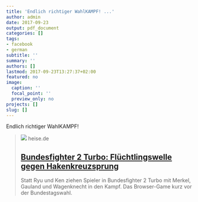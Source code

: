 ```yaml
---
title: 'Endlich richtiger WahlKAMPF! ...'
author: admin
date: 2017-09-23
output: pdf_document
categories: []
tags:
- facebook
- german
subtitle: ''
summary: ''
authors: []
lastmod: 2017-09-23T13:27:37+02:00
featured: no
image:
  caption: ''
  focal_point: ''
  preview_only: no
projects: []
slug: []
---
```

Endlich richtiger WahlKAMPF!
> [![](https://heise.cloudimg.io/bound/1200x1200/q85.png-lossy-85.webp-lossy-85.foil1/_www-heise-de_/imgs/18/2/2/8/3/8/0/5/1q-c46221d69c9d144f.png)](https://www.heise.de/newsticker/meldung/Bundesfighter-2-Turbo-Fluechtlingswelle-gegen-Hakenkreuzsprung-3839066.html?hg=1&hgi=5&hgf=false)
> heise.de
> ## [Bundesfighter 2 Turbo: Flüchtlingswelle gegen Hakenkreuzsprung](https://www.heise.de/newsticker/meldung/Bundesfighter-2-Turbo-Fluechtlingswelle-gegen-Hakenkreuzsprung-3839066.html?hg=1&hgi=5&hgf=false)
>
>Statt Ryu und Ken ziehen Spieler in Bundesfighter 2 Turbo mit Merkel, Gauland und Wagenknecht in den Kampf. Das Browser-Game kurz vor der Bundestagswahl.

